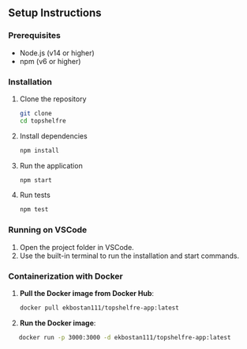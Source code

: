 ## Setup Instructions

### Prerequisites

- Node.js (v14 or higher)
- npm (v6 or higher)

### Installation

1. Clone the repository

   ```sh
   git clone
   cd topshelfre
   ```

2. Install dependencies

   ```sh
   npm install
   ```

3. Run the application

   ```sh
   npm start
   ```

4. Run tests
   ```sh
   npm test
   ```

### Running on VSCode

1. Open the project folder in VSCode.
2. Use the built-in terminal to run the installation and start commands.

### Containerization with Docker

1. **Pull the Docker image from Docker Hub**:

   ```sh
   docker pull ekbostan111/topshelfre-app:latest
   ```

2. **Run the Docker image**:

```sh
   docker run -p 3000:3000 -d ekbostan111/topshelfre-app:latest
```
